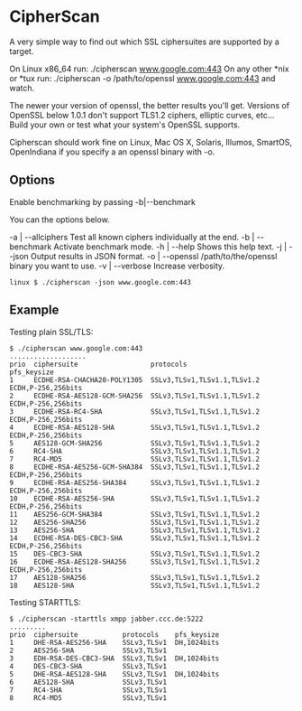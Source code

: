 CipherScan
==========
A very simple way to find out which SSL ciphersuites are supported by a target.

On Linux x86_64 run: ./cipherscan www.google.com:443
On any other *nix or *tux run: ./cipherscan -o /path/to/openssl www.google.com:443
and watch.

The newer your version of openssl, the better results you'll get. Versions
of OpenSSL below 1.0.1 don't support TLS1.2 ciphers, elliptic curves, etc... Build your own or test what your system's OpenSSL supports.

Cipherscan should work fine on Linux, Mac OS X, Solaris, Illumos, SmartOS, OpenIndiana if you specify a an openssl binary with -o.


Options
-------
Enable benchmarking by passing -b|--benchmark

You can the options below.

-a | --allciphers   Test all known ciphers individually at the end.
-b | --benchmark    Activate benchmark mode.
-h | --help         Shows this help text.
-j | --json         Output results in JSON format.
-o | --openssl      /path/to/the/openssl binary you want to use.
-v | --verbose      Increase verbosity.
	
```
linux $ ./cipherscan -json www.google.com:443
```

Example
-------

Testing plain SSL/TLS:
```
$ ./cipherscan www.google.com:443
...................
prio  ciphersuite                  protocols                    pfs_keysize
1     ECDHE-RSA-CHACHA20-POLY1305  SSLv3,TLSv1,TLSv1.1,TLSv1.2  ECDH,P-256,256bits
2     ECDHE-RSA-AES128-GCM-SHA256  SSLv3,TLSv1,TLSv1.1,TLSv1.2  ECDH,P-256,256bits
3     ECDHE-RSA-RC4-SHA            SSLv3,TLSv1,TLSv1.1,TLSv1.2  ECDH,P-256,256bits
4     ECDHE-RSA-AES128-SHA         SSLv3,TLSv1,TLSv1.1,TLSv1.2  ECDH,P-256,256bits
5     AES128-GCM-SHA256            SSLv3,TLSv1,TLSv1.1,TLSv1.2
6     RC4-SHA                      SSLv3,TLSv1,TLSv1.1,TLSv1.2
7     RC4-MD5                      SSLv3,TLSv1,TLSv1.1,TLSv1.2
8     ECDHE-RSA-AES256-GCM-SHA384  SSLv3,TLSv1,TLSv1.1,TLSv1.2  ECDH,P-256,256bits
9     ECDHE-RSA-AES256-SHA384      SSLv3,TLSv1,TLSv1.1,TLSv1.2  ECDH,P-256,256bits
10    ECDHE-RSA-AES256-SHA         SSLv3,TLSv1,TLSv1.1,TLSv1.2  ECDH,P-256,256bits
11    AES256-GCM-SHA384            SSLv3,TLSv1,TLSv1.1,TLSv1.2
12    AES256-SHA256                SSLv3,TLSv1,TLSv1.1,TLSv1.2
13    AES256-SHA                   SSLv3,TLSv1,TLSv1.1,TLSv1.2
14    ECDHE-RSA-DES-CBC3-SHA       SSLv3,TLSv1,TLSv1.1,TLSv1.2  ECDH,P-256,256bits
15    DES-CBC3-SHA                 SSLv3,TLSv1,TLSv1.1,TLSv1.2
16    ECDHE-RSA-AES128-SHA256      SSLv3,TLSv1,TLSv1.1,TLSv1.2  ECDH,P-256,256bits
17    AES128-SHA256                SSLv3,TLSv1,TLSv1.1,TLSv1.2
18    AES128-SHA                   SSLv3,TLSv1,TLSv1.1,TLSv1.2
```

Testing STARTTLS:
```
$ ./cipherscan -starttls xmpp jabber.ccc.de:5222
.........
prio  ciphersuite           protocols    pfs_keysize
1     DHE-RSA-AES256-SHA    SSLv3,TLSv1  DH,1024bits
2     AES256-SHA            SSLv3,TLSv1
3     EDH-RSA-DES-CBC3-SHA  SSLv3,TLSv1  DH,1024bits
4     DES-CBC3-SHA          SSLv3,TLSv1
5     DHE-RSA-AES128-SHA    SSLv3,TLSv1  DH,1024bits
6     AES128-SHA            SSLv3,TLSv1
7     RC4-SHA               SSLv3,TLSv1
8     RC4-MD5               SSLv3,TLSv1
```
